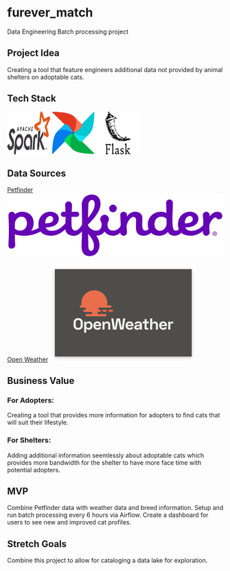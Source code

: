 # furever_match
Data Engineering Batch processing project

## Project Idea
Creating a tool that feature engineers additional data not provided by animal shelters on adoptable cats.

## Tech Stack

<img src="https://github.com/amp5/furever_match/blob/master/pictures/spark.png" width="100" height="100">   <img src="https://github.com/amp5/furever_match/blob/master/pictures/airflow.png" width="100" height="100">   <img src="https://github.com/amp5/furever_match/blob/master/pictures/flask.png" width="100" height="100">

## Data Sources

[Petfinder](https://www.petfinder.com/)
<img src="https://github.com/amp5/furever_match/blob/master/pictures/petfinder_logo.png">

[Open Weather](https://openweathermap.org/)
<img src="https://github.com/amp5/furever_match/blob/master/pictures/openweather-logo.png">

## Business Value

### For Adopters:
Creating a tool that provides more information for adopters to find cats that will suit their lifestyle.

### For Shelters:
Adding additional information seemlessly about adoptable cats which provides more bandwidth for the shelter to have more face time with potential adopters.


## MVP
Combine Petfinder data with weather data and breed information. Setup and run batch processing every 6 hours via Airflow. Create a dashboard for users to see new and improved cat profiles. 

## Stretch Goals
Combine this project to allow for cataloging a data lake for exploration.

